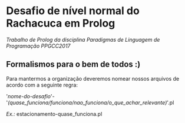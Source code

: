# Desafio de nível normal do Rachacuca em Prolog

*Trabalho de Prolog da disciplina Paradigmas de Linguagem de Programação PPGCC2017*

## **Formalismos para o bem de todos :)**

Para mantermos a organização deveremos nomear nossos arquivos de acordo com a seguinte regra:  

'*nome-do-desafio*'-'*(quase_funciona/funciona/nao_funciona/o_que_achar_relevante)*'.pl  

*Ex.:* estacionamento-quase_funciona.pl